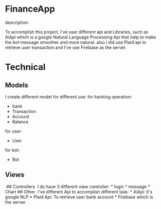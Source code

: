 # FinanceApp
description:

To accomplish this project, I've user different api and Libraries, such as AiApi which is a google Natural Language Processing Api that help to make the bot message smoother and more natural. also i did use Plaid api to retrieve user transaction and I've use Firebase as the server.

# Technical
## Models
I create different model for different use:
for banking operation:
* bank
* Transaction
* Account 
* Balance

for user:
* User

for bot:
* Bot


## Views

​
​## Controllers
​
​I do have 3 different view controller:
​* login
​* message
​* Chart
​## Other
​
​I've different Api to accomplish different task:
​* AiApi: it's google NLP 
​*  Plaid Api: To retrieve user bank account
​*  Firebase which is the server
​

